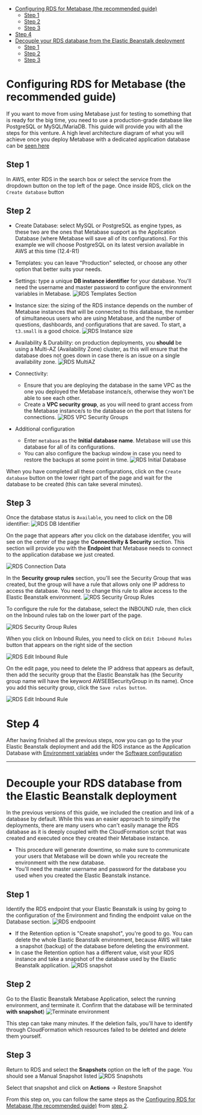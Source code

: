 - [Configuring RDS for Metabase (the recommended guide)](#configuring-rds-for-metabase-the-recommended-guide)
  - [Step 1](#step-1)
  - [Step 2](#step-2)
  - [Step 3](#step-3)
- [Step 4](#step-4)
- [Decouple your RDS database from the Elastic Beanstalk deployment](#decouple-your-rds-database-from-the-elastic-beanstalk-deployment)
  - [Step 1](#step-1-1)
  - [Step 2](#step-2-1)
  - [Step 3](#step-3-1)

# Configuring RDS for Metabase (the recommended guide)

If you want to move from using Metabase just for testing to something that is ready for the big time, you need to use a production-grade database like PostgreSQL or MySQL/MariaDB. This guide will provide you with all the steps for this venture. A high level architecture diagram of what you will achieve once you deploy Metabase with a dedicated application database can be [seen here](images/Metabase-AWS-SI.png)

## Step 1
In AWS, enter RDS in the search box or select the service from the dropdown button on the top left of the page. Once inside RDS, click on the `Create database` button

## Step 2
- Create Database: select MySQL or PostgreSQL as engine types, as these two are the ones that Metabase support as the Application Database (where Metabase will save all of its configurations). For this example we will choose PostgreSQL on its latest version available in AWS at this time (12.4-R1)

- Templates: you can leave "Production" selected, or choose any other option that better suits your needs.

- Settings: type a unique **DB instance identifier** for your database. You'll need the username and master password to configure the environment variables in Metabase.
![RDS Templates Section](images/RDSPostgresSettings.png)

- Instance size: the sizing of the RDS instance depends on the number of Metabase instances that will be connected to this database, the number of simultaneous users who are using Metabase, and the number of questions, dashboards, and configurations that are saved. To start, a `t3.small` is a good choice.
![RDS Instance size](images/RDSInstanceSize.png)

- Availability & Durability: on production deployments, you __should__ be using a Multi-AZ (Availability Zone) cluster, as this will ensure that the database does not goes down in case there is an issue on a single availability zone.
![RDS MultiAZ](images/RDSMultiAZ.png)

- Connectivity: 
  - Ensure that you are deploying the database in the same VPC as the one you deployed the Metabase instance/s, otherwise they won't be able to see each other. 
  - Create a **VPC security group**, as you will need to grant access from the Metabase instance/s to the database on the port that listens for connections.
![RDS VPC Security Groups](images/RDSVPCSecurityGroup.png)

- Additional configuration
  - Enter `metabase` as the **Initial database name**. Metabase will use this database for all of its configurations. 
  - You can also configure the backup window in case you need to restore the backups at some point in time.
![RDS Initial Database](images/RDSInitialDatabase.png)

When you have completed all these configurations, click on the `Create database` button on the lower right part of the page and wait for the database to be created (this can take several minutes).

## Step 3
Once the database status is `Available`, you need to click on the DB identifier:
![RDS DB Identifier](images/RDSDBIdentifier.png)

On the page that appears after you click on the database identifer, you will see on the center of the page the **Connectivity & Security** section. This section will provide you with the **Endpoint** that Metabase needs to connect to the application database we just created.

![RDS Connection Data](images/RDSConnectionData.png)

In the **Security group rules** section, you'll see the Security Group that was created, but the group will have a rule that allows only one IP address to access the database. You need to change this rule to allow access to the Elastic Beanstalk environment.
![RDS Security Group Rules](images/RDSSecurityGroupRules.png)

To configure the rule for the database, select the INBOUND rule, then click on the Inbound rules tab on the lower part of the page.

![RDS Security Group Rules](images/RDSInboundRule.png)

When you click on Inbound Rules, you need to click on `Edit Inbound Rules` button that appears on the right side of the section

![RDS Edit Inbound Rule](images/RDSEditInboundRule.png)

On the edit page, you need to delete the IP address that appears as default, then add the security group that the Elastic Beanstalk has (the Security group name will have the keyword AWSEBSecurityGroup  in its name). Once you add this security group, click the `Save rules button`.

![RDS Edit Inbound Rule](images/RDSEditInboundRuleSG.png)

# Step 4 
After having finished all the previous steps, now you can go to the your Elastic Beanstalk deployment and add the RDS instance as the Application Database with [Environment variables](environment-variables.html) under the [Software configuration](running-metabase-on-elastic-beanstalk.html#set-or-change-environment-variables)

---
# Decouple your RDS database from the Elastic Beanstalk deployment

In the previous versions of this guide, we included the creation and link of a database by default. While this was an easier approach to simplify the deployments, there are many users who can't easily manage the RDS database as it is deeply coupled with the CloudFormation script that was created and executed once they created their Metabase instance.


- This procedure will generate downtime, so make sure to communicate your users that Metabase will be down while you recreate the environment with the new database.
- You'll need the master username and password for the database you used when you created the Elastic Beanstalk instance.

## Step 1
Identify the RDS endpoint that your Elastic Beanstalk is using by going to the configuration of the Environment and finding the endpoint value on the Database section.
![RDS endpooint](images/EBDatabaseEndpoint.png)
- If the Retention option is "Create snapshot", you're good to go. You can delete the whole Elastic Beanstalk environment, because AWS will take a snapshot (backup) of the database before deleting the environment.
- In case the Retention option has a different value, visit your RDS instance and take a snapshot of the database used by the Elastic Beanstalk application.
![RDS snapshot](images/RDSTakeSnapshot.png)

## Step 2
Go to the Elastic Beanstalk Metabase Application, select the running environment, and terminate it. Confirm that the database will be terminated __with snapshot__)
![Terminate environment](images/EBTerminateEnvironment.png)

This step can take many minutes. If the deletion fails, you'll have to identify through CloudFormation which resources failed to be deleted and delete them yourself.

## Step 3
Return to RDS and select the **Snapshots** option on the left of the page. You should see a Manual Snapshot listed
![RDS Snapshots](images/RDSSnapshotsMenu.png)

Select that snapshot and click on **Actions** -> Restore Snapshot

From this step on, you can follow the same steps as the [Configuring RDS for Metabase (the recommended guide)](#configuring-rds-for-metabase-the-recommended-guide) from [step 2](#step-2).
